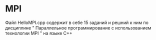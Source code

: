 # MPI
Файл HelloMPI.cpp содержит в себе 15 заданий и решний к ним по дисциплине " Параллельное программирование с использованием технологии MPI " на языке С++
